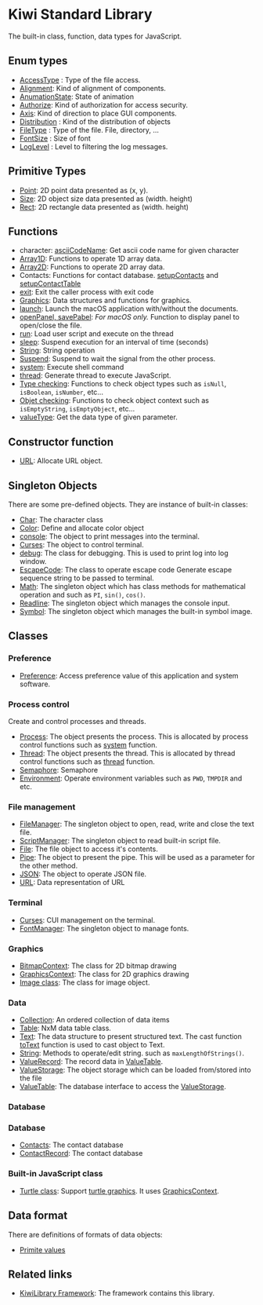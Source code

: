 # Kiwi Standard Library
The built-in class, function, data types for JavaScript.

## Enum types
* [AccessType](https://github.com/steelwheels/KiwiScript/blob/master/KiwiLibrary/Document/Enum/AccessType.md) : Type of the file access.
* [Alignment](https://github.com/steelwheels/KiwiScript/blob/master/KiwiLibrary/Document/Enum/Alignment.md): Kind of alignment of components.
* [AnumationState](https://github.com/steelwheels/KiwiScript/blob/master/KiwiLibrary/Document/Enum/AnimationState.md): State of animation
* [Authorize](https://github.com/steelwheels/KiwiScript/blob/master/KiwiLibrary/Document/Enum/Authorize.md): Kind of authorization for access security.
* [Axis](https://github.com/steelwheels/KiwiScript/blob/master/KiwiLibrary/Document/Enum/Axis.md): Kind of direction to place GUI components.
* [Distribution](https://github.com/steelwheels/KiwiScript/blob/master/KiwiLibrary/Document/Enum/Distribution.md) : Kind of the distribution of objects
* [FileType](https://github.com/steelwheels/KiwiScript/blob/master/KiwiLibrary/Document/Enum/FileType.md) : Type of the file. File, directory, ...
* [FontSize](https://github.com/steelwheels/KiwiScript/blob/master/KiwiLibrary/Document/Enum/FontSize.md) : Size of font
* [LogLevel](https://github.com/steelwheels/KiwiScript/blob/master/KiwiLibrary/Document/Enum/LogLevel.md) : Level to filtering the log messages.

## Primitive Types
* [Point](https://github.com/steelwheels/KiwiScript/blob/master/KiwiLibrary/Document/Primitive/Point.md): 2D point data presented as (x, y).
* [Size](https://github.com/steelwheels/KiwiScript/blob/master/KiwiLibrary/Document/Primitive/Size.md): 2D object size data presented as (width. height)
* [Rect](https://github.com/steelwheels/KiwiScript/blob/master/KiwiLibrary/Document/Primitive/Rect.md): 2D rectangle data presented as (width. height)

## Functions
* character: [asciiCodeName](https://github.com/steelwheels/KiwiScript/blob/master/KiwiLibrary/Document/Function/AsciiCodeName.md): Get ascii code name for given character
* [Array1D](https://github.com/steelwheels/KiwiScript/blob/master/KiwiLibrary/Document/Function/Array1D.md): Functions  to operate 1D array data.
* [Array2D](https://github.com/steelwheels/KiwiScript/blob/master/KiwiLibrary/Document/Function/Array2D.md): Functions  to operate 2D array data.
* Contacts: Functions for contact database.   [setupContacts](https://github.com/steelwheels/KiwiScript/blob/master/KiwiLibrary/Document/Function/SetupContacts.md)  and [setupContactTable](https://github.com/steelwheels/KiwiScript/blob/master/KiwiLibrary/Document/Function/SetupContactTable.md)
* [exit](https://github.com/steelwheels/KiwiScript/blob/master/KiwiLibrary/Document/Function/Exit.md): Exit the caller process with exit code
* [Graphics](https://github.com/steelwheels/KiwiScript/blob/master/KiwiLibrary/Document/Function/Graphics.md): Data structures and functions for graphics.
* [launch](https://github.com/steelwheels/KiwiScript/blob/master/KiwiLibrary/Document/Function/Run.md): Launch the macOS application with/without the documents.
* [openPanel, savePabel](https://github.com/steelwheels/KiwiScript/blob/master/KiwiLibrary/Document/Function/Panel.md): *For macOS only.* Function to display panel to open/close the file.
* [run](https://github.com/steelwheels/KiwiScript/blob/master/KiwiLibrary/Document/Function/Run.md): Load user script and execute on the thread
* [sleep](https://github.com/steelwheels/KiwiScript/blob/master/KiwiLibrary/Document/Function/Sleep.md): Suspend execution for an interval of time (seconds)
* [String](https://github.com/steelwheels/KiwiScript/blob/master/KiwiLibrary/Document/Function/String.md): String operation
* [Suspend](https://github.com/steelwheels/KiwiScript/blob/master/KiwiLibrary/Document/Function/Suspend.md): Suspend to wait the signal from the other process.
* [system](https://github.com/steelwheels/KiwiScript/blob/master/KiwiLibrary/Document/Function/System.md): Execute shell command
* [thread](https://github.com/steelwheels/KiwiScript/blob/master/KiwiLibrary/Document/Function/Thread.md): Generate thread to execute JavaScript.
* [Type checking](https://github.com/steelwheels/KiwiScript/blob/master/KiwiLibrary/Document/Function/TypeChecks.md): Functions to check object types such as `isNull`, `isBoolean`, `isNumber`, etc...
* [Objet checking](https://github.com/steelwheels/KiwiScript/blob/master/KiwiLibrary/Document/Function/ObjectChecks.md): Functions to check object context such as `isEmptyString`, `isEmptyObject`, etc... 
* [valueType](https://github.com/steelwheels/KiwiScript/blob/master/KiwiLibrary/Document/Function/TypeGetter.md): Get the data type of given parameter.

## Constructor function
* [URL](https://github.com/steelwheels/KiwiScript/blob/master/KiwiLibrary/Document/Class/URL.md): Allocate URL object.

## Singleton Objects
There are some pre-defined objects. They are instance of built-in classes:
* [Char](https://github.com/steelwheels/KiwiScript/blob/master/KiwiLibrary/Document/Class/Char.md): The character class
* [Color](https://github.com/steelwheels/KiwiScript/blob/master/KiwiLibrary/Document/Enum/Color.md): Define and allocate color object
* [console](https://github.com/steelwheels/KiwiScript/blob/master/KiwiLibrary/Document/Class/Console.md): The object to print messages into the terminal.
* [Curses](https://github.com/steelwheels/KiwiScript/blob/master/KiwiLibrary/Document/Class/Curses.md): The object to control terminal.
* [debug](https://github.com/steelwheels/KiwiScript/blob/master/KiwiLibrary/Document/Class/Debug.md): The class for debugging. This is used to print log into log window.
* [EscapeCode](https://github.com/steelwheels/KiwiScript/blob/master/KiwiLibrary/Document/Class/EscapeCode.md): The class to operate escape code
Generate escape sequence string to be passed to terminal.
* [Math](https://github.com/steelwheels/KiwiScript/blob/master/KiwiLibrary/Document/Class/Math.md): The singleton object which has class methods for mathematical operation and such as `PI`, `sin()`, `cos()`.
* [Readline](https://github.com/steelwheels/KiwiScript/blob/master/KiwiLibrary/Document/Class/Readline.md): The singleton object which manages the console input.
* [Symbol](https://github.com/steelwheels/KiwiScript/blob/master/KiwiLibrary/Document/Class/Symbol.md): The singleton object which manages the built-in symbol image.

## Classes
### Preference
* [Preference](https://github.com/steelwheels/KiwiScript/blob/master/KiwiLibrary/Document/Class/Preference.md): Access preference value of this application and system software.

### Process control
Create and control processes and threads.
* [Process](https://github.com/steelwheels/KiwiScript/blob/master/KiwiLibrary/Document/Class/Process.md): The object presents the process. This is allocated by process control functions such as [system](https://github.com/steelwheels/KiwiScript/blob/master/KiwiLibrary/Document/Function/System.md) function.
* [Thread](https://github.com/steelwheels/KiwiScript/blob/master/KiwiLibrary/Document/Class/Thread.md): The object presents the thread. This is allocated by thread control functions such as [thread](https://github.com/steelwheels/KiwiScript/blob/master/KiwiLibrary/Document/Function/Thread.md) function.
* [Semaphore](https://github.com/steelwheels/KiwiScript/blob/master/KiwiLibrary/Document/Class/Semaphore.md): Semaphore
* [Environment](https://github.com/steelwheels/KiwiScript/blob/master/KiwiLibrary/Document/Class/Environment.md): Operate environment variables such as `PWD`, `TMPDIR` and etc.

### File management
* [FileManager](https://github.com/steelwheels/KiwiScript/blob/master/KiwiLibrary/Document/Class/FileManager.md): The singleton object to open, read, write and close the text file.
* [ScriptManager](https://github.com/steelwheels/KiwiScript/blob/master/KiwiLibrary/Document/Class/ScriptManager.md): The singleton object to read built-in script file.
* [File](https://github.com/steelwheels/KiwiScript/blob/master/KiwiLibrary/Document/Class/File.md): The file object to access it's contents.
* [Pipe](https://github.com/steelwheels/KiwiScript/blob/master/KiwiLibrary/Document/Class/Pipe.md): The object to present the pipe. This will be used as a parameter for the other method.
* [JSON](https://github.com/steelwheels/KiwiScript/blob/master/KiwiLibrary/Document/Class/JSON.md): The object to operate JSON file.
* [URL](https://github.com/steelwheels/KiwiScript/blob/master/KiwiLibrary/Document/Class/URL.md): Data representation of URL

### Terminal
* [Curses](https://github.com/steelwheels/KiwiScript/blob/master/KiwiLibrary/Document/Class/Curses.md): CUI management on the terminal.
* [FontManager](https://github.com/steelwheels/KiwiScript/blob/master/KiwiLibrary/Document/Class/FontManager.md): The singleton object to manage fonts.

### Graphics
* [BitmapContext](https://github.com/steelwheels/KiwiScript/blob/master/KiwiLibrary/Document/Class/BitmapContext.md): The class for 2D bitmap drawing
* [GraphicsContext](https://github.com/steelwheels/KiwiScript/blob/master/KiwiLibrary/Document/Class/GraphicsContext.md): The class for 2D graphics drawing
* [Image class](https://github.com/steelwheels/KiwiScript/blob/master/KiwiLibrary/Document/Class/Image.md): The class for image object.

### Data
* [Collection](https://github.com/steelwheels/KiwiScript/blob/master/KiwiLibrary/Document/Class/Collection.md): An ordered collection of data items
* [Table](https://github.com/steelwheels/KiwiScript/blob/master/KiwiLibrary/Document/Class/Table.md): NxM data table class.
* [Text](https://github.com/steelwheels/KiwiScript/blob/master/KiwiLibrary/Document/Class/Text.md): The data structure to present structured text. The cast function [toText](https://github.com/steelwheels/KiwiScript/blob/master/KiwiLibrary/Document/Function/TypeCast.md) function is used to cast object to Text.
* [String](https://github.com/steelwheels/KiwiScript/blob/master/KiwiLibrary/Document/Class/String.md): Methods to operate/edit string. such as `maxLengthOfStrings()`.
* [ValueRecord](https://github.com/steelwheels/KiwiScript/blob/master/KiwiLibrary/Document/Class/ValueRecord.md): The record data in [ValueTable](https://github.com/steelwheels/KiwiScript/blob/master/KiwiLibrary/Document/Class/ValueTable.md).
* [ValueStorage](https://github.com/steelwheels/KiwiScript/blob/master/KiwiLibrary/Document/Class/ValueStorage.md): The object storage which can be loaded from/stored into the file
* [ValueTable](https://github.com/steelwheels/KiwiScript/blob/master/KiwiLibrary/Document/Class/ValueTable.md): The database interface to access the [ValueStorage](https://github.com/steelwheels/KiwiScript/blob/master/KiwiLibrary/Document/Class/ValueStorage.md).

### Database

### Database
* [Contacts](https://github.com/steelwheels/KiwiScript/blob/master/KiwiLibrary/Document/Class/Contacts.md): The contact database
* [ContactRecord](https://github.com/steelwheels/KiwiScript/blob/master/KiwiLibrary/Document/Class/ContactRecord.md): The contact database

### Built-in JavaScript class
* [Turtle class](https://github.com/steelwheels/KiwiScript/blob/master/KiwiLibrary/Document/BuiltIn/Turtle.md): Support [turtle graphics](https://en.wikipedia.org/wiki/Turtle_graphics). It uses [GraphicsContext](https://github.com/steelwheels/KiwiCompnents/blob/master/Document/Components/Graphics2D.md).

## Data format
There are definitions of formats of data objects:
* [Primite values](https://github.com/steelwheels/KiwiScript/blob/master/KiwiLibrary/Document/Format/primitive-values.md)

## Related links
* [KiwiLibrary Framework](https://github.com/steelwheels/KiwiScript/blob/master/KiwiLibrary/README.md): The framework contains this library.

